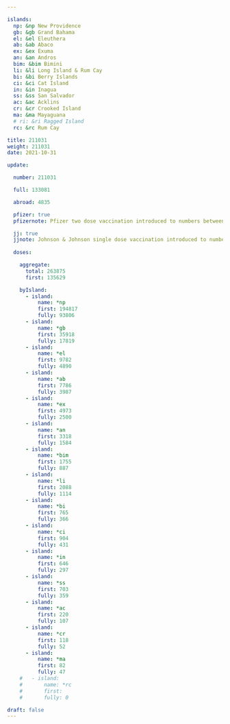 ```yaml
---

islands:
  np: &np New Providence
  gb: &gb Grand Bahama
  el: &el Eleuthera
  ab: &ab Abaco
  ex: &ex Exuma
  an: &an Andros
  bim: &bim Bimini
  li: &li Long Island & Rum Cay
  bi: &bi Berry Islands
  ci: &ci Cat Island
  in: &in Inagua
  ss: &ss San Salvador
  ac: &ac Acklins
  cr: &cr Crooked Island
  ma: &ma Mayaguana
  # ri: &ri Ragged Island
  rc: &rc Rum Cay

title: 211031
weight: 211031
date: 2021-10-31

update:

  number: 211031

  full: 133081

  abroad: 4835

  pfizer: true
  pfizernote: Pfizer two dose vaccination introduced to numbers between Sunday, Aug 08, 2021 and  Saturday, Aug 14, 2021 period.

  jj: true
  jjnote: Johnson & Johnson single dose vaccination introduced to numbers between Sunday, Sep 05, 2021 and Fri, Sep 10, 2021 period.
  
  doses:

    aggregate:
      total: 263875
      first: 135629

    byIsland:
      - island:
          name: *np
          first: 194817
          fully: 93806
      - island:
          name: *gb
          first: 35918
          fully: 17819
      - island:
          name: *el
          first: 9782
          fully: 4890
      - island:
          name: *ab
          first: 7786
          fully: 3987
      - island:
          name: *ex
          first: 4973
          fully: 2500
      - island:
          name: *an
          first: 3318
          fully: 1584
      - island:
          name: *bim
          first: 1755
          fully: 887
      - island:
          name: *li
          first: 2088
          fully: 1114
      - island:
          name: *bi
          first: 765
          fully: 366
      - island:
          name: *ci
          first: 904
          fully: 431
      - island:
          name: *in
          first: 646
          fully: 297
      - island:
          name: *ss
          first: 703
          fully: 359
      - island:
          name: *ac
          first: 220
          fully: 107
      - island:
          name: *cr
          first: 118
          fully: 52
      - island:
          name: *ma
          first: 82
          fully: 47
    #   - island:
    #       name: *rc
    #       first: 
    #       fully: 0

draft: false
---
```


